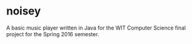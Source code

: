 # noisey
A basic music player written in Java for the WIT Computer Science final project for the Spring 2016 semester.

